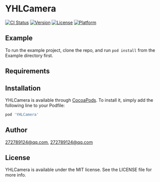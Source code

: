 # YHLCamera

[![CI Status](https://img.shields.io/travis/272789124@qq.com/YHLCamera.svg?style=flat)](https://travis-ci.org/272789124@qq.com/YHLCamera)
[![Version](https://img.shields.io/cocoapods/v/YHLCamera.svg?style=flat)](https://cocoapods.org/pods/YHLCamera)
[![License](https://img.shields.io/cocoapods/l/YHLCamera.svg?style=flat)](https://cocoapods.org/pods/YHLCamera)
[![Platform](https://img.shields.io/cocoapods/p/YHLCamera.svg?style=flat)](https://cocoapods.org/pods/YHLCamera)

## Example

To run the example project, clone the repo, and run `pod install` from the Example directory first.

## Requirements

## Installation

YHLCamera is available through [CocoaPods](https://cocoapods.org). To install
it, simply add the following line to your Podfile:

```ruby
pod 'YHLCamera'
```

## Author

272789124@qq.com, 272789124@qq.com

## License

YHLCamera is available under the MIT license. See the LICENSE file for more info.
